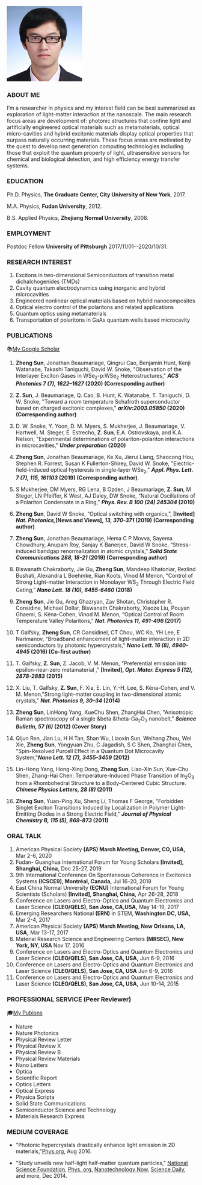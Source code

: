 ![Selfie](/images/Selfie.jpg) 

### ABOUT ME

I’m a researcher in physics and my interest field can be best summarized as exploration of light-matter interaction at the nanoscale. The main research focus areas are development of: photonic structures that confine light and artificially engineered optical materials such as metamaterials, optical micro-cavities and hybrid excitonic materials display optical properties that surpass naturally occurring materials. These focus areas are motivated by the quest to develop next generation computing technologies including those that exploit the quantum property of light, ultrasensitive sensors for chemical and biological detection, and high efficiency energy transfer systems.

### EDUCATION

Ph.D. Physics, **The Graduate Center, City University of New York**, 2017.

M.A.  Physics, **Fudan University**, 2012.

B.S.  Applied Physics, **Zhejiang Normal University**, 2008.

### EMPLOYMENT

Postdoc Fellow **University of Pittsburgh** 2017/11/01--2020/10/31.

### RESEARCH INTEREST

1. Excitons in two-dimensional Semiconductors of transition metal dichalchogenides (TMDs)
2. Cavity quantum electrodynamics using inorganic and hybrid microcavities
3. Engineered nonlinear optical materials based on hybrid nanocomposites
4. Optical electro control of the polaritons and related applications
5. Quantum optics using metamaterials
6. Transportation of polaritons in GaAs quantum wells based microcavity

### PUBLICATIONS
:books:[My Google Scholar](https://scholar.google.com/citations?hl=en&user=3DjSWtcAAAAJ&view_op=list_works&sortby=pubdate)

1. **Zheng Sun**, Jonathan Beaumariage, Qingrui Cao, Benjamin Hunt, Kenji Watanabe, Takashi Taniguchi, David W. Snoke, "Observation of the Interlayer Exciton Gases in WSe<sub>2</sub>-p:WSe<sub>2</sub> Heterostructures," **_ACS Photonics 7 (7), 1622–1627_ (2020) (Corresponding author)**

2. **Z. Sun**, J. Beaumariage, Q. Cao, B. Hunt, K. Watanabe, T. Taniguchi, D. W. Snoke, "Toward a room temperature Schafroth superconductor based on charged excitonic complexes," **_arXiv:2003.05850_ (2020) (Corresponding author)**

3. D. W. Snoke, Y. Yoon, D. M. Myers, S. Mukherjee, J. Beaumariage, V. Hartwell, M. Steger, E. Estrecho, **Z. Sun**, E.A. Ostrovskaya, and K.A. Nelson, "Experimental determinations of polariton-polariton interactions in microcavities," **_Under preparation_ (2020)**

4. **Zheng Sun**, Jonathan Beaumariage, Ke Xu, Jierui Liang, Shaocong Hou, Stephen R. Forrest, Susan K Fullerton-Shirey, David W. Snoke, "Electric-field-induced optical hysteresis in single-layer WSe<sub>2</sub>,"  **_Appl. Phys. Lett. 7 (7), 115, 161103_ (2019) (Corresponding author)**.

5. S Mukherjee, DM Myers, RG Lena, B Ozden, J Beaumariage, **Z. Sun**, M Steger, LN Pfeiffer, K West, AJ Daley, DW Snoke, “Natural Oscillations of a Polariton Condensate in a Ring,” **_Phys. Rev. B 100 (24) 245304_ (2019)**

6. **Zheng Sun**, David W Snoke, “Optical switching with organics,”, **[Invited] _Nat. Photonics,_[News and Views], _13, 370-371_ (2019) (Corresponding author)**

7. **Zheng Sun**, Jonathan Beaumariage, Hema C P Movva, Sayema Chowdhury, Anupam Roy, Sanjay K Banerjee, David W Snoke, “Stress-induced bandgap renormalization in atomic crystals,” **_Solid State Communications 288, 18-21_ (2019) (Corresponding author)**

8. Biswanath Chakraborty, Jie Gu, **Zheng Sun**, Mandeep Khatoniar, Rezlind Bushati, Alexandra L Boehmke, Rian Koots, Vinod M Menon, “Control of Strong Light-matter Interaction in Monolayer WS<sub>2</sub> Through Electric Field Gating,” **_Nano Lett. 18 (10), 6455-6460_ (2018)**

9. **Zheng Sun**, Jie Gu, Areg Ghazryan, Zav Shotan, Christopher R. Considine, Michael Dollar, Biswanath Chakraborty, Xiaoze Liu, Pouyan Ghaemi, S. Kéna-Cohen, Vinod M. Menon, “Optical Control of Room Temperature Valley Polaritons,” **_Nat. Photonics 11, 491-496_ (2017)** 

10. T Galfsky, **Zheng Sun**, CR Considinel, CT Chou, WC Ko, YH Lee, E Narimanov, “Broadband enhancement of light-matter interaction in 2D semiconductors by photonic hypercrystals,” **_Nano Lett. 16 (8), 4940-4945_ (2016) (Co-first author)**  

11. T. Galfsky, **Z. Sun**, Z. Jacob, V. M. Menon, “Preferential emission into epsilon-near-zero metamaterial ,” **[Invited], _Opt. Mater. Express 5 (12), 2878-2883_ (2015)** 

12. X. Liu, T. Galfsky, **Z. Sun**, F. Xia, E. Lin, Y.-H. Lee, S. Kéna-Cohen, and V. M. Menon,"Strong light–matter coupling in two-dimensional atomic crystals," **_Nat. Photonics 9, 30–34_ (2014)** 

13. **Zheng Sun**, LinHong Yang, XueChu Shen, ZhangHai Chen, "Anisotropic Raman spectroscopy of a single &beta &theta-Ga<sub>2</sub>O<sub>3</sub> nanobelt," **_Science Bulletin, 57 (6)_ (2012) (Cover Story)**   

14. Qijun Ren, Jian Lu, H H Tan, Shan Wu, Liaoxin Sun, Weihang Zhou, Wei Xie, **Zheng Sun**, Yongyuan Zhu, C Jagadish, S C Shen, Zhanghai Chen, "Spin-Resolved Purcell Effect in a Quantum Dot Microcavity System,"**_Nano Lett. 12 (7), 3455-3459_ (2012)** 

15. Lin-Hong Yang, Hong-Xing Dong, **Zheng Sun**, Liao-Xin Sun, Xue-Chu Shen, Zhang-Hai Chen: Temperature-Induced Phase Transition of In<sub>2</sub>O<sub>3</sub> from a Rhombohedral Structure to a Body-Centered Cubic Structure. **_Chinese Physics Letters, 28 (8)_ (2011)**

16. **Zheng Sun**, Yuan-Ping Xu, Sheng Li, Thomas F George, "Forbidden Singlet Exciton Transitions Induced by Localization in Polymer Light-Emitting Diodes in a Strong Electric Field," **_Journal of Physical Chemistry B, 115 (5), 869-873_ (2011)**

### ORAL TALK
1. American Physical Society **(APS) March Meeting, Denver, CO, USA,** Mar 2-6, 2020
2. Fudan- Guanghua International Forum for Young Scholars **[Invited], Shanghai, China,** Dec 25-27, 2019
3. 9th International Conference On Spontaneous Coherence in Excitonics Systems **(ICSCE9), Montréal, Canada,** Jul 16-20, 2018
4. East China Normal University **(ECNU)** International Forum for Young Scientists (Scholars) **[Invited], Shanghai, China,** Apr 26-28, 2018	 	
5. Conference on Lasers and Electro-Optics and Quantum Electronics and Laser Science **(CLEO/QELS), San Jose, CA,USA,** May 14-19, 2017
6. Emerging Researchers National **(ERN)** in STEM, **Washington DC, USA,** Mar 2-4, 2017
7. American Physical Society **(APS) March Meeting, New Orleans, LA, USA,** Mar 13-17, 2017
8. Material Research Science and Engineering Centers **(MRSEC), New York, NY, USA** Nov 17, 2016
9. Conference on Lasers and Electro-Optics and Quantum Electronics and Laser Science **(CLEO/QELS), San Jose, CA, USA,** Jun 6-9, 2016
10. Conference on Lasers and Electro-Optics and Quantum Electronics and Laser Science **(CLEO/QELS), San Jose, CA, USA** Jun 6-9, 2016
11. Conference on Lasers and Electro-Optics and Quantum Electronics and Laser Science **(CLEO/QELS), San Jose, CA, USA,** Jun 10-14, 2015

### PROFESSIONAL SERVICE (Peer Reviewer)
:mortar_board:[My Publons](https://publons.com/dashboard/summary/)

- Nature 
- Nature Photonics
- Physical Review Letter
- Physical Review X 
- Physical Review B 
- Physical Review Materials 
- Nano Letters
- Optica 
- Scientific Report 
- Optics Letters 
- Optical Express 
- Physica Scripta 
- Solid State Communications 
- Semiconductor Science and Technology 
- Materials Research Express

### MEDIUM COVERAGE

- "Photonic hypercrystals drastically enhance light emission in 2D materials,"[Phys.org](https://phys.org/news/2016-08-photonic-hypercrystals-drastically-emission-2d.html), Aug 2016.

- "Study unveils new half-light half-matter quantum particles," [National Science Foundation](https://www.nsf.gov/news/news_summ.jsp?cntn_id=133785), [Phys.
org](https://phys.org/news/2014-12-unveils-half-light-half-matter-quantum-particles.html), [Nanotechnology Now](http://www.nanotech-now.com/news.cgi?story_id=50643), [Science Daily](https://www.sciencedaily.com/releases/2014/12/141229141447.htm), and more, Dec 2014.
